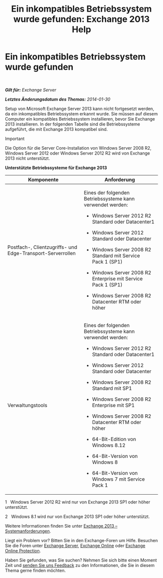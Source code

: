 ﻿---
title: 'Ein inkompatibles Betriebssystem wurde gefunden: Exchange 2013 Help'
TOCTitle: Ein inkompatibles Betriebssystem wurde gefunden
ms:assetid: a3a948d9-4991-4088-9013-0a4c944295e4
ms:mtpsurl: https://technet.microsoft.com/de-de/library/ms.exch.setupreadiness.validosversion(v=EXCHG.150)
ms:contentKeyID: 50476357
ms.date: 04/24/2018
mtps_version: v=EXCHG.150
ms.translationtype: HT
---

# Ein inkompatibles Betriebssystem wurde gefunden

 

_**Gilt für:** Exchange Server_

_**Letztes Änderungsdatum des Themas:** 2014-01-30_

Setup von Microsoft Exchange Server 2013 kann nicht fortgesetzt werden, da ein inkompatibles Betriebssystem erkannt wurde. Sie müssen auf diesem Computer ein kompatibles Betriebssystem installieren, bevor Sie Exchange 2013 installieren. In der folgenden Tabelle sind die Betriebssysteme aufgeführt, die mit Exchange 2013 kompatibel sind.


> [!IMPORTANT]
> Die Option für die Server Core-Installation von Windows Server&nbsp;2008&nbsp;R2, Windows&nbsp;Server&nbsp;2012 oder Windows Server 2012 R2 wird von Exchange 2013 nicht unterstützt.



**Unterstützte Betriebssysteme für Exchange 2013**


<table>
<colgroup>
<col style="width: 50%" />
<col style="width: 50%" />
</colgroup>
<thead>
<tr class="header">
<th>Komponente</th>
<th>Anforderung</th>
</tr>
</thead>
<tbody>
<tr class="odd">
<td><p>Postfach-, Clientzugriffs- und Edge-Transport-Serverrollen</p></td>
<td><p>Eines der folgenden Betriebssysteme kann verwendet werden:</p>
<ul>
<li><p>Windows Server 2012 R2 Standard oder Datacenter1</p></li>
<li><p>Windows Server 2012 Standard oder Datacenter</p></li>
<li><p>Windows Server 2008 R2 Standard mit Service Pack 1 (SP1)</p></li>
<li><p>Windows Server 2008 R2 Enterprise mit Service Pack 1 (SP1)</p></li>
<li><p>Windows Server 2008 R2 Datacenter RTM oder höher</p></li>
</ul></td>
</tr>
<tr class="even">
<td><p>Verwaltungstools</p></td>
<td><p>Eines der folgenden Betriebssysteme kann verwendet werden:</p>
<ul>
<li><p>Windows Server 2012 R2 Standard oder Datacenter1</p></li>
<li><p>Windows Server 2012 Standard oder Datacenter</p></li>
<li><p>Windows Server 2008 R2 Standard mit SP1</p></li>
<li><p>Windows Server 2008 R2 Enterprise mit SP1</p></li>
<li><p>Windows Server 2008 R2 Datacenter RTM oder höher</p></li>
<li><p>64-Bit-Edition von Windows 8.12</p></li>
<li><p>64-Bit-Version von Windows 8</p></li>
<li><p>64-Bit-Version von Windows 7 mit Service Pack 1</p></li>
</ul></td>
</tr>
</tbody>
</table>


1   Windows Server 2012 R2 wird nur von Exchange 2013 SP1 oder höher unterstützt.

2   Windows 8.1 wird nur von Exchange 2013 SP1 oder höher unterstützt.

Weitere Informationen finden Sie unter [Exchange 2013 – Systemanforderungen](exchange-2013-system-requirements-exchange-2013-help.md).

Liegt ein Problem vor? Bitten Sie in den Exchange-Foren um Hilfe. Besuchen Sie die Foren unter [Exchange Server](https://go.microsoft.com/fwlink/p/?linkid=60612), [Exchange Online](https://go.microsoft.com/fwlink/p/?linkid=267542) oder [Exchange Online Protection](https://go.microsoft.com/fwlink/p/?linkid=285351).

Haben Sie gefunden, was Sie suchen? Nehmen Sie sich bitte einen Moment Zeit und [senden Sie uns Feedback](mailto:exsetuphelpfeedback@microsoft.com?subject=exchange%202013%20setup%20help%20feedbac) zu den Informationen, die Sie in diesem Thema gerne finden möchten.

